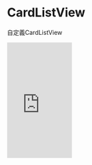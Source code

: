 # CardListView
自定義CardListView
<iframe src="http://gifs.com/embed/Nk7w92" frameborder="0" scrolling="no" width='152' height='270' style="-webkit-backface-visibility: hidden;-webkit-transform: scale(1);" ></iframe>
